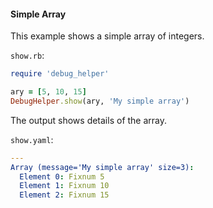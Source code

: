 #### Simple Array

This example shows a simple array of integers.

```show.rb```:
```ruby
require 'debug_helper'

ary = [5, 10, 15]
DebugHelper.show(ary, 'My simple array')
```

The output shows details of the array.

```show.yaml```:
```yaml
---
Array (message='My simple array' size=3):
  Element 0: Fixnum 5
  Element 1: Fixnum 10
  Element 2: Fixnum 15
```
